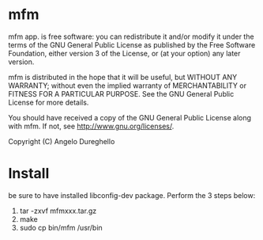 # mfm

mfm app. is free software: you can redistribute it and/or modify
it under the terms of the GNU General Public License as published by
the Free Software Foundation, either version 3 of the License, or
(at your option) any later version.

mfm is distributed in the hope that it will be useful,
but WITHOUT ANY WARRANTY; without even the implied warranty of
MERCHANTABILITY or FITNESS FOR A PARTICULAR PURPOSE.  See the
GNU General Public License for more details.

You should have received a copy of the GNU General Public License
along with mfm.  If not, see <http://www.gnu.org/licenses/>.

Copyright (C) Angelo Dureghello

Install
=======
be sure to have installed libconfig-dev package.
Perform the 3 steps below:

1. tar -zxvf mfmxxx.tar.gz
2. make
3. sudo cp bin/mfm /usr/bin 
